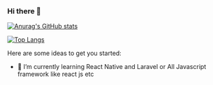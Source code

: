 ### Hi there 👋


[![Anurag's GitHub stats](https://github-readme-stats.vercel.app/api?username=abbyhilman&show_icons=true&theme=radical)](https://github.com/anuraghazra/github-readme-stats)

[![Top Langs](https://github-readme-stats.vercel.app/api/top-langs/?username=abbyhilman&layout=compact)](https://github.com/anuraghazra/github-readme-stats)

Here are some ideas to get you started:

- 🌱 I’m currently learning React Native and Laravel or All Javascript framework like react js etc

<!--
**abbyhilman/abbyhilman** is a ✨ _special_ ✨ repository because its `README.md` (this file) appears on your GitHub profile.

